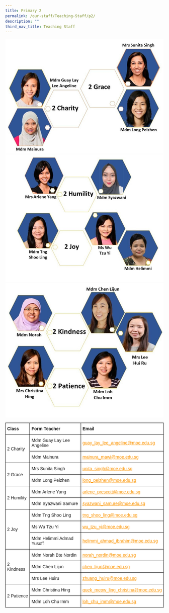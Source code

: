 ```yaml
---
title: Primary 2
permalink: /our-staff/Teaching-Staff/p2/
description: ""
third_nav_title: Teaching Staff
---
```

![](/images/p2221.jpeg)
![](/images/p2222.jpeg)
![](/images/p2223.jpeg)

<style type="text/css">
.tg  {border-collapse:collapse;border-spacing:0;margin:0px auto;}
.tg td{border-color:black;border-style:solid;border-width:1px;font-family:Arial, sans-serif;font-size:14px;
  overflow:hidden;padding:10px 5px;word-break:normal;}
.tg th{border-color:black;border-style:solid;border-width:1px;font-family:Arial, sans-serif;font-size:14px;
  font-weight:normal;overflow:hidden;padding:10px 5px;word-break:normal;}
.tg .tg-sce8{background-color:#FFF;color:#FC9400;text-align:left;text-decoration:underline;vertical-align:middle}
.tg .tg-8rcp{background-color:#FFF;font-weight:bold;text-align:left;vertical-align:middle}
.tg .tg-zr06{background-color:#FFF;text-align:left;vertical-align:middle}
.tg .tg-794o{background-color:#FFF;color:#F93;text-align:left;text-decoration:underline;vertical-align:middle}
</style>
<table class="tg">
<tbody>
  <tr>
    <td class="tg-8rcp">Class</td>
    <td class="tg-8rcp">Form Teacher</td>
    <td class="tg-8rcp">Email</td>
  </tr>
  <tr>
    <td class="tg-zr06" rowspan="2">2 Charity</td>
    <td class="tg-zr06">Mdm Guay Lay Lee Angeline</td>
    <td class="tg-zr06"><a href="mailto:guay_lay_lee_angeline@moe.edu.sg" target="_blank" rel="noopener noreferrer"><span style="text-decoration:underline;color:#FC9400">guay_lay_lee_angeline@moe.edu.sg</span></a></td>
  </tr>
  <tr>
    <td class="tg-zr06">Mdm Mainura </td>
    <td class="tg-794o"><a href="mailto:mainura_mawi@moe.edu.sg" target="_blank" rel="noopener noreferrer"><span style="text-decoration:underline;color:#FC9400">mainura_mawi@moe.edu.sg</span></a></td>
  </tr>
  <tr>
    <td class="tg-zr06" rowspan="2">2 Grace</td>
    <td class="tg-zr06">Mrs Sunita Singh</td>
    <td class="tg-zr06"><a href="mailto:sunita_singh@moe.edu.sg" target="_blank" rel="noopener noreferrer"><span style="text-decoration:underline;color:#FC9400">unita_singh@moe.edu.sg</span></a></td>
  </tr>
  <tr>
    <td class="tg-zr06">Mdm Long Peizhen</td>
    <td class="tg-zr06"><a href="mailto:long_peizhen@moe.edu.sg" target="_blank" rel="noopener noreferrer"><span style="text-decoration:underline;color:#FC9400">long_peizhen@moe.edu.sg</span></a></td>
  </tr>
  <tr>
    <td class="tg-zr06" rowspan="2">2 Humility</td>
    <td class="tg-zr06">Mdm Arlene Yang</td>
    <td class="tg-zr06"><a href="mailto:arlene_prescott@moe.edu.sg" target="_blank" rel="noopener noreferrer"><span style="text-decoration:underline;color:#FC9400">arlene_prescott@moe.edu.sg</span></a></td>
  </tr>
  <tr>
    <td class="tg-zr06">Mdm Syazwani Samure</td>
    <td class="tg-zr06"><a href="mailto:syazwani_samure@moe.edu.sg" target="_blank" rel="noopener noreferrer"><span style="text-decoration:underline;color:#FC9400">syazwani_samure@moe.edu.sg</span></a></td>
  </tr>
  <tr>
    <td class="tg-zr06" rowspan="3">2 Joy</td>
    <td class="tg-zr06">Mdm Tng Shoo Ling</td>
    <td class="tg-zr06"><a href="mailto:tng_shoo_ling@moe.edu.sg" target="_blank" rel="noopener noreferrer"><span style="text-decoration:underline;color:#FC9400">tng_shoo_ling@moe.edu.sg</span></a></td>
  </tr>
  <tr>
    <td class="tg-zr06">Ms Wu Tzu Yi</td>
    <td class="tg-zr06"><a href="mailto:wu_tzu_yi@moe.edu.sg" target="_blank" rel="noopener noreferrer"><span style="text-decoration:underline;color:#FC9400">wu_tzu_yi@moe.edu.sg</span></a></td>
  </tr>
  <tr>
    <td class="tg-zr06">Mdm Helimmi Admad Yusoff</td>
    <td class="tg-sce8"><a href="mailto:helimmi_ahmad_ibrahim@moe.edu.sg" target="_blank" rel="noopener noreferrer"><span style="text-decoration:underline;color:#FC9400">helimmi_ahmad_ibrahim@moe.edu.sg</span></a></td>
  </tr>
  <tr>
    <td class="tg-zr06" rowspan="3">2 Kindness</td>
    <td class="tg-zr06">Mdm Norah Bte Nordin</td>
    <td class="tg-sce8"><a href="mailto:norah_nordin@moe.edu.sg" target="_blank" rel="noopener noreferrer"><span style="text-decoration:underline;color:#FC9400">norah_nordin@moe.edu.sg</span></a></td>
  </tr>
  <tr>
    <td class="tg-zr06">Mdm Chen Lijun</td>
    <td class="tg-sce8"><a href="mailto:chen_lijun@moe.edu.sg" target="_blank" rel="noopener noreferrer"><span style="text-decoration:underline;color:#FC9400">chen_lijun@moe.edu.sg</span></a></td>
  </tr>
  <tr>
    <td class="tg-zr06"> <span style="font-weight:400;font-style:normal">Mrs Lee Huiru</span></td>
    <td class="tg-zr06"> <a href="mailto:%C2%A0zhuang_huiru@moe.edu.sg" target="_blank" rel="noopener noreferrer"><span style="text-decoration:underline;color:#FC9400">zhuang_huiru@moe.edu.sg</span></a></td>
  </tr>
  <tr>
    <td class="tg-zr06" rowspan="2">2 Patience</td>
    <td class="tg-zr06">Mdm Christina Hing</td>
    <td class="tg-sce8"><a href="mailto:quek_meow_ling_christina@moe.edu.sg"><span style="text-decoration:underline;color:#FC9400">quek_meow_ling_christina@moe.edu.sg</span></a></td>
  </tr>
  <tr>
    <td class="tg-zr06">Mdm Loh Chu Imm</td>
    <td class="tg-zr06"><a href="mailto:loh_chu_imm@moe.edu.sg" target="_blank" rel="noopener noreferrer"><span style="text-decoration:underline;color:#FC9400">loh_chu_imm@moe.edu.sg</span></a></td>
  </tr>
</tbody>
</table>